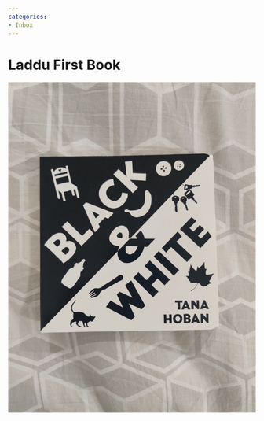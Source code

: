 ```yaml
---
categories:
- Inbox
---
```

# Laddu First Book

![](../files/b897bfca-1b32-442b-bf9e-acf61ed09773.jpg)